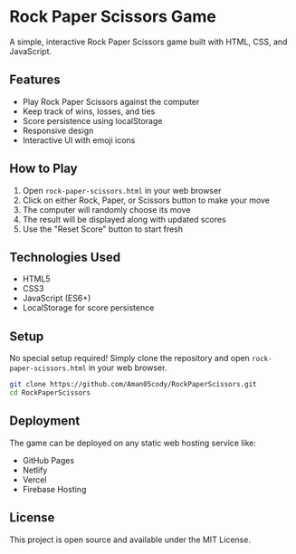 # Rock Paper Scissors Game

A simple, interactive Rock Paper Scissors game built with HTML, CSS, and JavaScript.

## Features

- Play Rock Paper Scissors against the computer
- Keep track of wins, losses, and ties
- Score persistence using localStorage
- Responsive design
- Interactive UI with emoji icons

## How to Play

1. Open `rock-paper-scissors.html` in your web browser
2. Click on either Rock, Paper, or Scissors button to make your move
3. The computer will randomly choose its move
4. The result will be displayed along with updated scores
5. Use the "Reset Score" button to start fresh

## Technologies Used

- HTML5
- CSS3
- JavaScript (ES6+)
- LocalStorage for score persistence

## Setup

No special setup required! Simply clone the repository and open `rock-paper-scissors.html` in your web browser.

```bash
git clone https://github.com/Aman05cody/RockPaperScissors.git
cd RockPaperScissors
```

## Deployment

The game can be deployed on any static web hosting service like:
- GitHub Pages
- Netlify
- Vercel
- Firebase Hosting

## License

This project is open source and available under the MIT License.